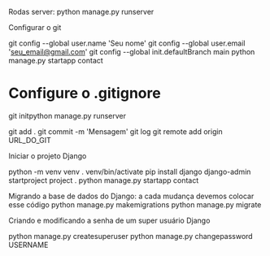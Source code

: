 Rodas server: 
python manage.py runserver

Configurar o git

git config --global user.name 'Seu nome'
git config --global user.email 'seu_email@gmail.com'
git config --global init.defaultBranch main
python manage.py startapp contact

# Configure o .gitignore
git initpython manage.py runserver

git add .
git commit -m 'Mensagem'
git log
git remote add origin URL_DO_GIT

Iniciar o projeto Django

python -m venv venv
. venv/bin/activate
pip install django
django-admin startproject project .
python manage.py startapp contact

Migrando a base de dados do Django: a cada mudança devemos colocar esse código
python manage.py makemigrations
python manage.py migrate

Criando e modificando a senha de um super usuário Django

python manage.py createsuperuser
python manage.py changepassword USERNAME